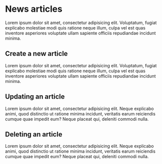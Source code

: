 # News articles

Lorem ipsum dolor sit amet, consectetur adipisicing elit. Voluptatum, fugiat explicabo molestiae modi quis ratione neque illum, culpa vel est quas inventore asperiores voluptate ullam sapiente officiis repudiandae incidunt minima.

## Create a new article

Lorem ipsum dolor sit amet, consectetur adipisicing elit. Voluptatum, fugiat explicabo molestiae modi quis ratione neque illum, culpa vel est quas inventore asperiores voluptate ullam sapiente officiis repudiandae incidunt minima.

## Updating an article

Lorem ipsum dolor sit amet, consectetur adipisicing elit. Neque explicabo animi, quod distinctio ut ratione minima incidunt, veritatis earum reiciendis cumque quae impedit eum? Neque placeat qui, deleniti commodi nulla.

## Deleting an article

Lorem ipsum dolor sit amet, consectetur adipisicing elit. Neque explicabo animi, quod distinctio ut ratione minima incidunt, veritatis earum reiciendis cumque quae impedit eum? Neque placeat qui, deleniti commodi nulla.

